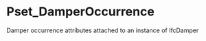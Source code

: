 # Pset_DamperOccurrence

Damper occurrence attributes attached to an instance of IfcDamper
<!-- end of short definition -->

